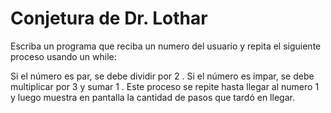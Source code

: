 # Conjetura de Dr. Lothar

Escriba un programa que reciba un numero del usuario y repita el siguiente proceso usando un while:

Si el número es par, se debe dividir por  2 .
Si el número es impar, se debe multiplicar por  3  y sumar  1 .
Este proceso se repite hasta llegar al numero  1  y luego muestra en pantalla la cantidad de pasos que tardó en llegar.
